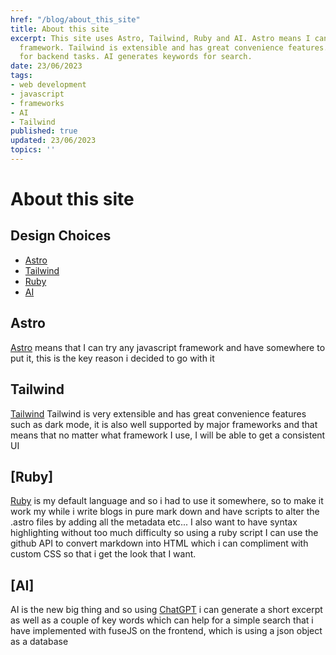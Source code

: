 ```yaml
---
href: "/blog/about_this_site"
title: About this site
excerpt: This site uses Astro, Tailwind, Ruby and AI. Astro means I can try any JS
  framework. Tailwind is extensible and has great convenience features. Ruby is used
  for backend tasks. AI generates keywords for search.
date: 23/06/2023
tags:
- web development
- javascript
- frameworks
- AI
- Tailwind
published: true
updated: 23/06/2023
topics: ''
---
```


# About this site

## Design Choices
- [Astro](#Astro)
- [Tailwind](#Tailwind)
- [Ruby](#Ruby)
- [AI](#AI)

## Astro
[Astro](https://astro.build) means that I can try any javascript framework and have somewhere to put it, this is the key reason i decided to go with it

## Tailwind
[Tailwind](https://tailwindcss.com) Tailwind is very extensible and has great convenience features such as dark mode, it is also well supported by major frameworks and that means that no matter what framework I use, I will be able to get a consistent UI

## [Ruby]
[Ruby](https://rubygems.org) is my default language and so i had to use it somewhere, so to make it work my while i write blogs in pure mark down and have scripts to alter the .astro files by adding all the metadata etc... I also want to have syntax highlighting without too much difficulty so using a ruby script I can use the github API to convert markdown into HTML which i can compliment with custom CSS so that i get the look that I want.

## [AI]
AI is the new big thing and so using [ChatGPT](https://chat.openai.com) i can generate a short excerpt as well as a couple of key words which can help for a simple search that i have implemented with fuseJS on the frontend, which is using a json object as a database